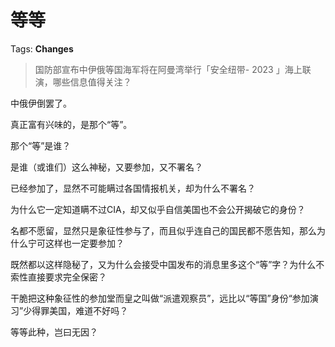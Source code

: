 # 等等

Tags: **Changes**

> 国防部宣布中伊俄等国海军将在阿曼湾举行「安全纽带- 2023 」海上联演，哪些信息值得关注？



中俄伊倒罢了。

真正富有兴味的，是那个“等”。

那个“等”是谁？

是谁（或谁们）这么神秘，又要参加，又不署名？

已经参加了，显然不可能瞒过各国情报机关，却为什么不署名？

为什么它一定知道瞒不过CIA，却又似乎自信美国也不会公开揭破它的身份？

名都不愿留，显然只是象征性参与了，而且似乎连自己的国民都不愿告知，那么为什么宁可这样也一定要参加？

既然都以这样隐秘了，又为什么会接受中国发布的消息里多这个“等”字？为什么不索性直接要求完全保密？

干脆把这种象征性的参加堂而皇之叫做“派遣观察员”，远比以“等国”身份“参加演习”少得罪美国，难道不好吗？

等等此种，岂曰无因？



